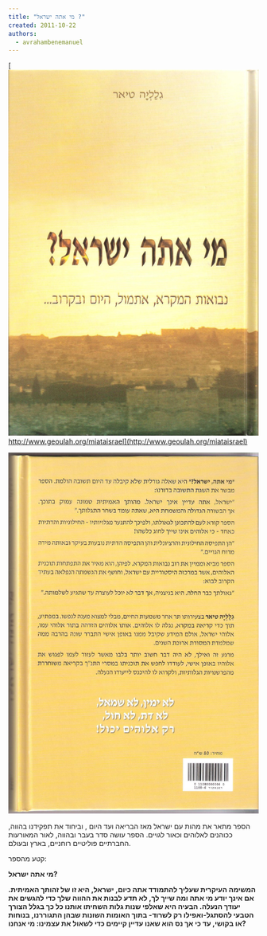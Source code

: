 ```yaml
---
title: "מי אתה ישראל ?"
created: 2011-10-22
authors: 
  - avrahambenemanuel
---
```


[![ book cover](assets/images/d7a1d7a4d7a8-001.jpg "cover")http://www.geoulah.org/miataisrael](http://www.geoulah.org/miataisrael)

![book back](assets/images/d7a1d7a4d7a82-0011.jpg "back")

הספר מתאר את מהות עם ישראל מאז הבריאה ועד היום , וביחוד את תפקידנו בהווה, ככוהנים לאלוהים וכאור לגויים. הספר עושה סדר בעבר ובהווה, לאור המאורעות החברתיים פוליטיים רוחניים, בארץ ובעולם.

קטע מהספר:

**מי אתה ישראל?**

**המשימה העיקרית שעליך להתמודד אתה כיום, ישראל, היא זו של זהותך האמיתית. אם אינך יודע מי אתה ומה שייך לך, לא תדע לבנות את ההווה שלך כדי להגשים את יעודך הנעלה. הבעיה היא שאלפי שנות גלות השחיתו אותנו כל כך בגלל הצורך הטבעי להסתגל-ואפילו רק לשרוד- בתוך האומות השונות שבהן התגוררנו, בנוחות או בקושי, עד כי אך נס הוא שאנו עדיין קיימים כדי לשאול את עצמינו: מי אנחנו?**

